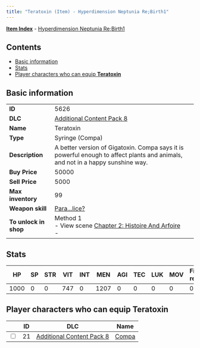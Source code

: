 ```yaml
---
title: "Teratoxin (Item) - Hyperdimension Neptunia Re;Birth1"
---
```


[**Item Index**](/neptunia/rb1/item/index.html) - [Hyperdimension Neptunia Re;Birth1](/neptunia/rb1)

## Contents

- [Basic information](#basic-information)
- [Stats](#stats)
- [Player characters who can equip **Teratoxin**](#player-characters-who-can-equip-teratoxin)

## Basic information

|   |   |
| -- | -- |
| **ID** | 5626 |
| **DLC** | [Additional Content Pack 8](/neptunia/rb1/dlc/17-pack8.html) |
| **Name** | Teratoxin |
| **Type** | Syringe (Compa) |
| **Description** | A better version of Gigatoxin. Compa says it is powerful enough to affect plants and animals, and not in a happy sunshine way. |
| **Buy Price** | 50000 |
| **Sell Price** | 5000 |
| **Max inventory** | 99 |
| **Weapon skill** | [Para...lice?](/neptunia/rb1/skill/17-3103-para-lice.html) |
| **To unlock in shop** | Method 1<br />- View scene [Chapter 2: Histoire And Arfoire](/neptunia/rb1/scene/1-201-chapter-2-histoire-and-arfoire.html)<br />-  |

## Stats

| HP | SP | STR | VIT | INT | MEN | AGI | TEC | LUK | MOV | Fire res. | Ice res. | Wind res. | Lightning res. |
| -- | -- | --- | --- | --- | --- | --- | --- | --- | --- | --------- | -------- | --------- | -------------- |
| 1000 | 0 | 0 | 747 | 0 | 1207 | 0 | 0 | 0 | 0 | 0 | 0 | 0 | 0 |

## Player characters who can equip **Teratoxin**

|    | ID | DLC | Name |
| -- | -- | --- | ---- |
| <input type="checkbox" id="rb1-player-17-21" class="trackbox" /> | 21 | [Additional Content Pack 8](/neptunia/rb1/dlc/17-pack8.html) | [Compa](/neptunia/rb1/player/17-21-compa.html) |